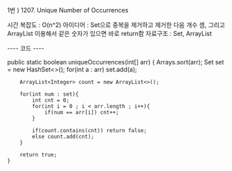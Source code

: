 1번 ) 1207. Unique Number of Occurrences

시간 복잡도 : O(n^2)
아이디어 : Set으로 중복을 제거하고 제거한 다음 개수 셈, 그리고 ArrayList 이용해서 같은 숫자가 있으면 바로 return함
자료구조 : Set, ArrayList


---- 코드 ----

 public static boolean uniqueOccurrences(int[] arr) {
        Arrays.sort(arr);
        Set<Integer> set = new HashSet<>();
        for(int a : arr) set.add(a);
        
        ArrayList<Integer> count = new ArrayList<>();

        for(int num : set){
            int cnt = 0;
            for(int i = 0 ; i < arr.length ; i++){
                if(num == arr[i]) cnt++;
            }
   
            if(count.contains(cnt)) return false;
            else count.add(cnt);
        }
        
        return true;
    }